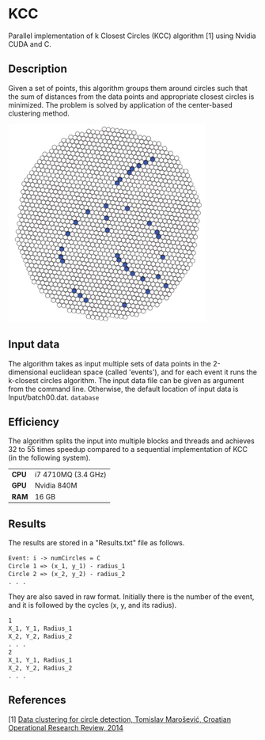 # KCC
Parallel implementation of k Closest Circles (KCC) algorithm [1] using Nvidia CUDA and C.

## Description
Given a set of points, this algorithm groups them around circles such that the sum of distances from the data points and appropriate closest circles is minimized.
The problem is solved by application of the center-based clustering method.

<img src="https://github.com/michael2393/KCC/blob/master/images/event_example.png" width="400" height="400">

## Input data
The algorithm takes as input multiple sets of data points in the 2-dimensional euclidean space (called 'events'), and for each event it runs the k-closest circles algorithm.
The input data file can be given as argument from the command line. Otherwise, the default location of input data is Input/batch00.dat.
<code>database</code>


## Efficiency
The algorithm splits the input into multiple blocks and threads and achieves 32 to 55 times speedup compared to a sequential implementation of KCC (in the following system).

<table>
<thead>
</thead>
<tbody>
<tr>
<td align="left"><strong>CPU</strong></td>
<td align="left">i7 4710MQ (3.4 GHz)</td>
</tr>
<tr>
<td align="left"><strong>GPU</strong></td>
<td align="left">Nvidia 840M</td>
</tr>
 <tr>
<td align="left"><strong>RAM</strong></td>
<td align="left">16 GB</td>
</tr>
</tbody>
</table>


## Results
The results are stored in a "Results.txt" file as follows.

```
Event: i -> numCircles = C
Circle 1 => (x_1, y_1) - radius_1
Circle 2 => (x_2, y_2) - radius_2
. . .
```

They are also saved in raw format.
Initially there is the number of the event, and it is followed by the cycles (x, y, and its radius).

```
1
X_1, Y_1, Radius_1
X_2, Y_2, Radius_2
. . .
2
X_1, Y_1, Radius_1
X_2, Y_2, Radius_2
. . .
```

## References
[1] <a href="https://hrcak.srce.hr/ojs/index.php/crorr/article/view/2216">Data clustering for circle detection, Tomislav Marošević, Croatian Operational Research Review, 2014</a>
